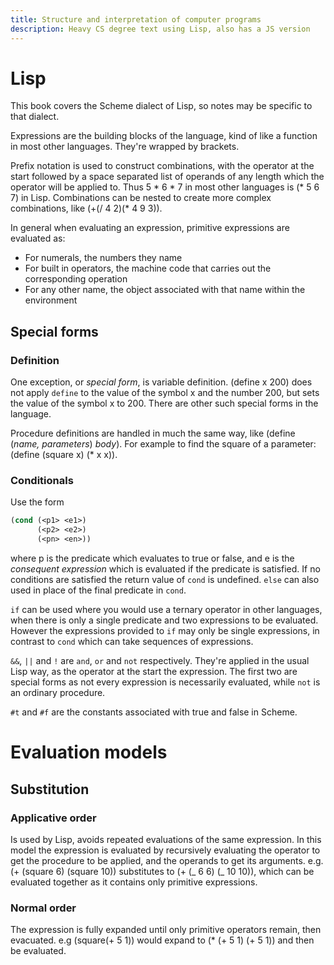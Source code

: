 ```yaml
---
title: Structure and interpretation of computer programs
description: Heavy CS degree text using Lisp, also has a JS version
---
```


# Lisp

This book covers the Scheme dialect of Lisp, so notes may be specific to that dialect.

Expressions are the building blocks of the language, kind of like a function in most other languages. They're wrapped by brackets.

Prefix notation is used to construct combinations, with the operator at the start followed by a space separated list of operands of any length which the operator will be applied to. Thus 5 \* 6 \* 7 in most other languages is (\* 5 6 7) in Lisp. Combinations can be nested to create more complex combinations, like (+(/ 4 2)(\* 4 9 3)).

In general when evaluating an expression, primitive expressions are evaluated as:

- For numerals, the numbers they name
- For built in operators, the machine code that carries out the corresponding operation
- For any other name, the object associated with that name within the environment

## Special forms

### Definition

One exception, or _special form_, is variable definition. (define x 200) does not apply `define` to the value of the symbol x and the number 200, but sets the value of the symbol x to 200. There are other such special forms in the language.

Procedure definitions are handled in much the same way, like (define (_name, parameters_) _body_). For example to find the square of a parameter: (define (square x) (\* x x)).

### Conditionals

Use the form

```lisp
(cond (<p1> <e1>)
      (<p2> <e2>)
      (<pn> <en>))
```

where p is the predicate which evaluates to true or false, and e is the _consequent expression_ which is evaluated if the predicate is satisfied. If no conditions are satisfied the return value of `cond` is undefined. `else` can also used in place of the final predicate in `cond`.

`if` can be used where you would use a ternary operator in other languages, when there is only a single predicate and two expressions to be evaluated. However the expressions provided to `if` may only be single expressions, in contrast to `cond` which can take sequences of expressions.

`&&`, `||` and `!` are `and`, `or` and `not` respectively. They're applied in the usual Lisp way, as the operator at the start the expression. The first two are special forms as not every expression is necessarily evaluated, while `not` is an ordinary procedure.

`#t` and `#f` are the constants associated with true and false in Scheme.

# Evaluation models

## Substitution

### Applicative order

Is used by Lisp, avoids repeated evaluations of the same expression. In this model the expression is evaluated by recursively evaluating the operator to get the procedure to be applied, and the operands to get its arguments. e.g. (+ (square 6) (square 10)) substitutes to (+ (_ 6 6) (_ 10 10)), which can be evaluated together as it contains only primitive expressions.

### Normal order

The expression is fully expanded until only primitive operators remain, then evacuated. e.g (square(+ 5 1)) would expand to (\* (+ 5 1) (+ 5 1)) and then be evaluated.
